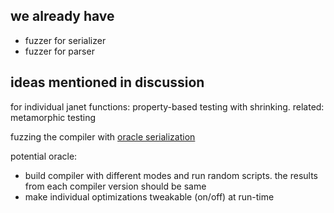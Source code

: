 ## we already have

- fuzzer for serializer
- fuzzer for parser


## ideas mentioned in discussion

for individual janet functions: property-based testing with shrinking. related: metamorphic testing

fuzzing the compiler with [oracle serialization](https://lock.cmpxchg8b.com/zenbleed.html#discovery)

potential oracle:
- build compiler with different modes and run random scripts. the results from each compiler version should be same
- make individual optimizations tweakable (on/off) at run-time

